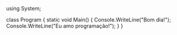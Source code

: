 using System;

class Program
{
   static void Main()
   {
      Console.WriteLine("Bom dia!");
      Console.WriteLine("Eu amo programação!");
      }
    }
    

